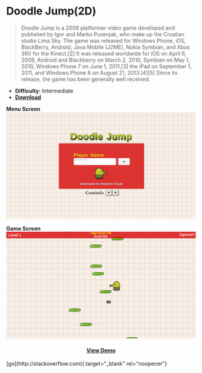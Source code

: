 # Doodle Jump(2D)

> Doodle Jump is a 2009 platformer video game developed and published by Igor and Marko Pusenjak, who make up the Croatian studio Lima Sky. The game was released for Windows Phone, iOS, BlackBerry, Android, Java Mobile (J2ME), Nokia Symbian, and Xbox 360 for the Kinect.[2] It was released worldwide for iOS on April 6, 2009, Android and Blackberry on March 2, 2010, Symbian on May 1, 2010, Windows Phone 7 on June 1, 2011,[3] the iPad on September 1, 2011, and Windows Phone 8 on August 21, 2013.[4][5] Since its release, the game has been generally well received.

- **Difficulty**: Intermediate
- [**Download**](https://github.com/digiman07/DoodleJump/archive/refs/heads/main.zip)

**Menu Screen**
![alt text](https://raw.githubusercontent.com/digiman07/DoodleJump/main/Assets/Images/DoodleJump%20Menu.png)

**Game Screen**
![alt text](https://raw.githubusercontent.com/digiman07/DoodleJump/main/Assets/Images/DoodleJumpMain.png)

<div align='center'>
<h4> <a href="https://digiman07.github.io/DoodleJump/WebGL/" target="_blank" rel="noopener noreferrer">View Demo</a>
</div>
[go](http://stackoverflow.com){:target="_blank" rel="noopener"}
